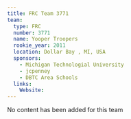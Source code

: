 ```yaml
---
title: FRC Team 3771
team:
  type: FRC
  number: 3771
  name: Yooper Troopers
  rookie_year: 2011
  location: Dollar Bay , MI, USA
  sponsors:
    - Michigan Technologial University
    - jcpenney
    - DBTC Area Schools
  links:
    Website: 
---
```

No content has been added for this team